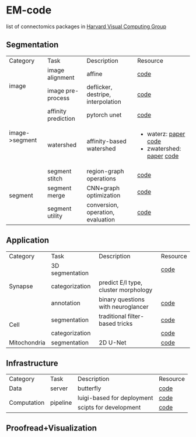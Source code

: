 # EM-code
list of connectomics packages in [Harvard Visual Computing Group](https://vcg.seas.harvard.edu) 

## Segmentation
<table>
  <tr>
    <td>Category</td>
    <td>Task</td>
    <td>Description</td>
    <td>Resource</td>
  </tr>
  <tr>
    <td rowspan=2>image</td>
    <td>image alignment</td>
    <td>affine</td>
    <td> <a href="https://github.com/Rhoana/small_stack_affine_alignment">code</a></td>
  </tr>    
  <tr>
    <td>image pre-process</td>
    <td>deflicker, destripe, interpolation</td>
    <td><a href="https://github.com/donglaiw/EM-preprocess">code</a></td>
  </tr>
  <tr>
    <td rowspan=2>image->segment</td>
    <td> affinity prediction</td>
    <td>pytorch unet</td>
    <td><a href="https://github.com/donglaiw/EM-affinity">code</a></td>
  </tr>    
  <tr>
    <td>watershed</td>
    <td>affinity-based watershed</td>
    <td><ul>
          <li>waterz: <a href="https://arxiv.org/pdf/1709.02974.pdf">paper</a>
            <a href="https://github.com/donglaiw/waterz">code</a>
          </li>
          <li>zwatershed: <a href="https://arxiv.org/pdf/1505.00249.pdf">paper</a>
            <a href="https://github.com/donglaiw/zwatershed">code</a>
          </li>
        </ul>
      </td>
  </tr>
  <tr>
    <td rowspan=3>segment</td>
    <td> segment stitch</td>
    <td> region-graph operations</td>
    <td><a href="https://github.com/donglaiw/EM-rgLib">code</a></td>
  </tr>    
  
  <tr>
    <td> segment merge</td>
    <td>CNN+graph optimization</td>
    <td><a href="https://github.com/bmatejek/ibex">code</a></td>
  </tr>    
  <tr>
    <td> segment utility</td>
    <td> conversion, operation, evaluation</td>
    <td><a href="https://github.com/donglaiw/EM-segLib">code</a></td>
  </tr>    
</table>

## Application
<table>
  <tr>
    <td>Category</td>
    <td>Task</td>
    <td>Description</td>
    <td>Resource</td>
  </tr>  
  <tr>
    <td rowspan=3>Synapse</td>
    <td>3D segmentation</td>
    <td></td>
    <td><a href="https://github.com/zudi-lin/synapse-unet">code</a></td>
  </tr>
  <tr>
    <td>categorization</td>
    <td>predict E/I type, cluster morphology</td>
  </tr>    
  <tr>
    <td>annotation</td>
    <td>binary questions with neuroglancer</td>
    <td><a href="https://github.com/microns-ariadne/synapse_reviewer">code</a></td>
  </tr>    
   <tr>
    <td rowspan=2>Cell</td>
    <td>segmentation</td>
    <td>traditional filter-based tricks</td>
    <td><a href="https://github.com/donglaiw/EM-cellLib">code</a></td>
  </tr> 
  <tr>
    <td>categorization</td>
         <td></td>
    <td><a href="">code</a></td>  
  </tr>
  
   <tr>
    <td>Mitochondria</td>
    <td>segmentation</td>
    <td>2D U-Net</td>
    <td><a href="https://github.com/VCG/vincent">code</a></td>
  </tr> 
</table>

## Infrastructure
<table>
  <tr>
    <td>Category</td>
    <td>Task</td>
    <td>Description</td>
    <td>Resource</td>
  </tr>  
  <tr>
    <td>Data</td>
    <td>server</td>
    <td>butterfly</td>
    <td><a href="https://github.com/Rhoana/butterfly">code</a></td>
    <tr>
  </tr>
    <tr>
      <td rowspan=2>Computation</td>
      <td rowspan=2>pipeline</td>
      <td>luigi-based for deployment</td>
      <td><a href="https://github.com/microns-ariadne/pipeline_engine">code</a></td>
    </tr>
    <tr>
        <td>scipts for development</td>
        <td><a href="https://github.com/donglaiw/EM-pipeline">code</a></td>
    <tr>
</table>

## Proofread+Visualization
